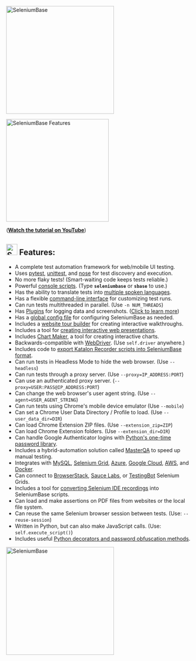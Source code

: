 [<img src="https://seleniumbase.io/cdn/img/super_logo_sb.png" title="SeleniumBase" width="290">](https://github.com/seleniumbase/SeleniumBase/blob/master/README.md)

[<img src="http://img.youtube.com/vi/Sjzq9kU5kOw/0.jpg" title="SeleniumBase Features" width="276">](https://www.youtube.com/watch?v=Sjzq9kU5kOw)
<p>(<b><a href="https://www.youtube.com/watch?v=Sjzq9kU5kOw">Watch the tutorial on YouTube</a></b>)</p>

<a id="feature_list"></a>
<h2><img src="https://seleniumbase.io/img/sb_icon.png" title="SeleniumBase" width="30" /> Features:</h2>

* A complete test automation framework for web/mobile UI testing.
* Uses [pytest](https://docs.pytest.org/en/latest/), [unittest](https://docs.python.org/3/library/unittest.html), and [nose](http://nose.readthedocs.io/en/latest/) for test discovery and execution.
* No more flaky tests! (Smart-waiting code keeps tests reliable.)
* Powerful [console scripts](https://github.com/seleniumbase/SeleniumBase/blob/master/seleniumbase/console_scripts/ReadMe.md). (Type **``seleniumbase``** or **``sbase``** to use.)
* Has the ability to translate tests into [multiple spoken languages](https://github.com/seleniumbase/SeleniumBase/tree/master/examples/translations).
* Has a flexible [command-line interface](https://github.com/seleniumbase/SeleniumBase/blob/master/help_docs/customizing_test_runs.md) for customizing test runs.
* Can run tests multithreaded in parallel. (Use ``-n NUM_THREADS``)
* Has [Plugins](https://github.com/seleniumbase/SeleniumBase/tree/master/seleniumbase/plugins) for logging data and screenshots. ([Click to learn more](https://github.com/seleniumbase/SeleniumBase/blob/master/examples/example_logs/ReadMe.md))
* Has a [global config file](https://github.com/seleniumbase/SeleniumBase/blob/master/seleniumbase/config/settings.py) for configuring SeleniumBase as needed.
* Includes a [website tour builder](https://github.com/seleniumbase/SeleniumBase/blob/master/examples/tour_examples/ReadMe.md) for creating interactive walkthroughs.
* Includes a tool for [creating interactive web presentations](https://github.com/seleniumbase/SeleniumBase/blob/master/examples/presenter/ReadMe.md).
* Includes [Chart Maker](https://github.com/seleniumbase/SeleniumBase/blob/master/examples/chart_maker/ReadMe.md), a tool for creating interactive charts.
* Backwards-compatible with [WebDriver](https://www.selenium.dev/projects/). (Use ``self.driver`` anywhere.)
* Includes code to [export Katalon Recorder scripts into SeleniumBase format](https://github.com/seleniumbase/SeleniumBase/blob/master/integrations/katalon/ReadMe.md).
* Can run tests in Headless Mode to hide the web browser. (Use ``--headless``)
* Can run tests through a proxy server. (Use ``--proxy=IP_ADDRESS:PORT``)
* Can use an authenticated proxy server. (``--proxy=USER:PASS@IP_ADDRESS:PORT``)
* Can change the web browser's user agent string. (Use ``--agent=USER_AGENT_STRING``)
* Can run tests using Chrome's mobile device emulator (Use ``--mobile``)
* Can set a Chrome User Data Directory / Profile to load. (Use ``--user_data_dir=DIR``)
* Can load Chrome Extension ZIP files. (Use ``--extension_zip=ZIP``)
* Can load Chrome Extension folders. (Use ``--extension_dir=DIR``)
* Can handle Google Authenticator logins with [Python's one-time password library](https://pyotp.readthedocs.io/en/latest/).
* Includes a hybrid-automation solution called [MasterQA](https://github.com/seleniumbase/SeleniumBase/blob/master/seleniumbase/masterqa/ReadMe.md) to speed up manual testing.
* Integrates with [MySQL](https://github.com/seleniumbase/SeleniumBase/blob/master/seleniumbase/core/testcase_manager.py), [Selenium Grid](https://github.com/seleniumbase/SeleniumBase/tree/master/seleniumbase/utilities/selenium_grid), [Azure](https://github.com/seleniumbase/SeleniumBase/blob/master/integrations/azure/jenkins/ReadMe.md), [Google Cloud](https://github.com/seleniumbase/SeleniumBase/tree/master/integrations/google_cloud/ReadMe.md), [AWS](https://github.com/seleniumbase/SeleniumBase/blob/master/seleniumbase/plugins/s3_logging_plugin.py), and [Docker](https://github.com/seleniumbase/SeleniumBase/blob/master/integrations/docker/ReadMe.md).
* Can connect to [BrowserStack](https://www.browserstack.com/automate#), [Sauce Labs](https://saucelabs.com/products/web-testing/cross-browser-testing), or [TestingBot](https://testingbot.com/features) Selenium Grids.
* Includes a tool for [converting Selenium IDE recordings](https://github.com/seleniumbase/SeleniumBase/tree/master/seleniumbase/utilities/selenium_ide) into SeleniumBase scripts.
* Can load and make assertions on PDF files from websites or the local file system.
* Can reuse the same Selenium browser session between tests. (Use: ``--reuse-session``)
* Written in Python, but can also make JavaScript calls. (Use: ``self.execute_script()``)
* Includes useful [Python decorators and password obfuscation methods](https://github.com/seleniumbase/SeleniumBase/blob/master/seleniumbase/common/ReadMe.md).

[<img src="https://cdn2.hubspot.net/hubfs/100006/images/super_logo_3.png" title="SeleniumBase" width="290">](https://github.com/seleniumbase/SeleniumBase/blob/master/README.md)
